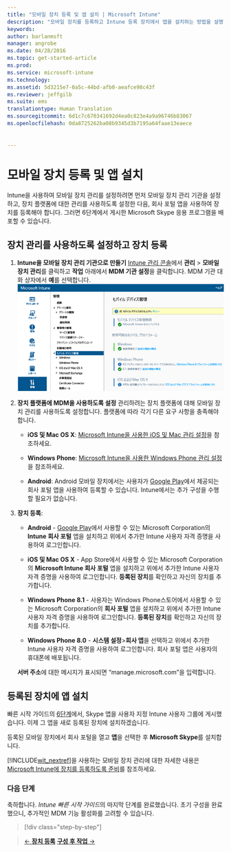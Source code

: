 ```yaml
---
title: "모바일 장치 등록 및 앱 설치 | Microsoft Intune"
description: "모바일 장치를 등록하고 Intune 등록 장치에서 앱을 설치하는 방법을 설명합니다."
keywords: 
author: barlanmsft
manager: angrobe
ms.date: 04/28/2016
ms.topic: get-started-article
ms.prod: 
ms.service: microsoft-intune
ms.technology: 
ms.assetid: 5d3215e7-0a5c-44bd-afb0-aeafce98c43f
ms.reviewer: jeffgilb
ms.suite: ems
translationtype: Human Translation
ms.sourcegitcommit: 6d1c7c670341692d4ea0c823e4a9a96746b83067
ms.openlocfilehash: 0da8725262ba08b9345d3b7195a64faae13eaece


---
```


# 모바일 장치 등록 및 앱 설치
Intune을 사용하여 모바일 장치 관리를 설정하려면 먼저 모바일 장치 관리 기관을 설정하고, 장치 플랫폼에 대한 관리를 사용하도록 설정한 다음, 회사 포털 앱을 사용하여 장치를 등록해야 합니다. 그러면 6단계에서 게시한 Microsoft Skype 응용 프로그램을 배포할 수 있습니다.

## 장치 관리를 사용하도록 설정하고 장치 등록

1.  **Intune을 모바일 장치 관리 기관으로 만들기** [Intune 관리 콘솔](https://manage.microsoft.com/)에서 **관리** > **모바일 장치 관리**를 클릭하고 **작업** 아래에서 **MDM 기관 설정**을 클릭합니다.  MDM 기관 대화 상자에서 **예**를 선택합니다.
    ![관리 콘솔. Intune에 MDM 설정](./media/mdmAuthority.png)

2.  **장치 플랫폼에 MDM을 사용하도록 설정** 관리하려는 장치 플랫폼에 대해 모바일 장치 관리를 사용하도록 설정합니다. 플랫폼에 따라 각기 다른 요구 사항을 충족해야 합니다.

    -   **iOS 및 Mac OS X**: [Microsoft Intune을 사용한 iOS 및 Mac 관리 설정](/intune/deploy-use/set-up-ios-and-mac-management-with-microsoft-intune)을 참조하세요.

    -   **Windows Phone**: [Microsoft Intune을 사용한 Windows Phone 관리 설정](/intune/deploy-use/set-up-windows-phone-management-with-microsoft-intune)을 참조하세요.

    -   **Android**: Android 모바일 장치에서는 사용자가 [Google Play](https://play.google.com/store/apps/details?id=com.skype.raider)에서 제공되는 회사 포털 앱을 사용하여 등록할 수 있습니다. Intune에서는 추가 구성을 수행할 필요가 없습니다.

3.  **장치 등록**:

    -   **Android** - [Google Play](http://go.microsoft.com/fwlink/p/?LinkId=386612)에서 사용할 수 있는 Microsoft Corporation의 **Intune 회사 포털** 앱을 설치하고 위에서 추가한 Intune 사용자 자격 증명을 사용하여 로그인합니다.

    -   **iOS 및 Mac OS X** - App Store에서 사용할 수 있는 Microsoft Corporation의 **Microsoft Intune 회사 포털** 앱을 설치하고 위에서 추가한 Intune 사용자 자격 증명을 사용하여 로그인합니다. **등록된 장치**를 확인하고 자신의 장치를 추가합니다.

    -   **Windows Phone 8.1** - 사용자는 Windows Phone스토어에서 사용할 수 있는 Microsoft Corporation의 **회사 포털** 앱을 설치하고 위에서 추가한 Intune 사용자 자격 증명을 사용하여 로그인합니다.  **등록된 장치**를 확인하고 자신의 장치를 추가합니다.

    -   **Windows Phone 8.0** - **시스템 설정**&gt;**회사 앱**을 선택하고 위에서 추가한 Intune 사용자 자격 증명을 사용하여 로그인합니다. 회사 포털 앱은 사용자의 휴대폰에 배포됩니다.

    **서버 주소**에 대한 메시지가 표시되면 “manage.microsoft.com”을 입력합니다.

## 등록된 장치에 앱 설치
빠른 시작 가이드의 [6단계](start-with-a-paid-subscription-to-microsoft-intune-step-6.md)에서, Skype 앱을 사용자 지정 Intune 사용자 그룹에 게시했습니다. 이제 그 앱을 새로 등록된 장치에 설치하겠습니다.

등록된 모바일 장치에서 회사 포털을 열고 **앱**을 선택한 후 **Microsoft Skype**를 설치합니다.

[!INCLUDE[wit_nextref](../includes/wit_nextref_md.md)]을 사용하는 모바일 장치 관리에 대한 자세한 내용은 [Microsoft Intune에 장치를 등록하도록 준비](/intune/deploy-use/get-ready-to-enroll-devices-in-microsoft-intune)를 참조하세요.


### 다음 단계
축하합니다. *Intune 빠른 시작 가이드*의 마지막 단계를 완료했습니다. 초기 구성을 완료했으니, 추가적인 MDM 기능 활성화를 고려할 수 있습니다.

>[!div class="step-by-step"]

>[&larr; **장치 등록**](.\start-with-a-paid-subscription-to-microsoft-intune-step-8.md)     [**구성 후 작업** &rarr;](.\post-configuration-tasks.md)  



<!--HONumber=Aug16_HO4-->



